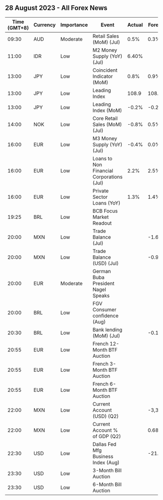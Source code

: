 ## 28 August 2023 - All Forex News

| Time (GMT+8) | Currency | Importance | Event | Actual | Forecast | Previous |
|------|----------|------------|-------|--------|----------|----------|
| 09:30 | AUD | Moderate | Retail Sales (MoM) (Jul) | 0.5% | 0.3% | -0.8% |
| 11:00 | IDR | Low | M2 Money Supply (YoY) (Jul) | 6.40% |  | 6.10% |
| 13:00 | JPY | Low | Coincident Indicator (MoM) | 0.8% | 0.9% | 0.1% |
| 13:00 | JPY | Low | Leading Index | 108.9 | 108.9 | 109.2 |
| 13:00 | JPY | Low | Leading Index (MoM) | -0.2% | -0.2% | 1.1% |
| 14:00 | NOK | Low | Core Retail Sales (MoM) (Jul) | -0.8% | 0.5% | 0.2% |
| 16:00 | EUR | Low | M3 Money Supply (YoY) (Jul) | -0.4% | 0.0% | 0.6% |
| 16:00 | EUR | Low | Loans to Non Financial Corporations (Jul) | 2.2% | 2.5% | 3.0% |
| 16:00 | EUR | Low | Private Sector Loans (YoY) | 1.3% | 1.4% | 1.7% |
| 19:25 | BRL | Low | BCB Focus Market Readout |  |  |  |
| 20:00 | MXN | Low | Trade Balance (Jul) |  | -1.677B | 0.038B |
| 20:00 | MXN | Low | Trade Balance (USD) (Jul) |  | -0.961B | -1.424B |
| 20:00 | EUR | Moderate | German Buba President Nagel Speaks |  |  |  |
| 20:00 | BRL | Low | FGV Consumer confidence (Aug) |  |  | 94.8 |
| 20:30 | BRL | Low | Bank lending (MoM) (Jul) |  | -0.1% | 0.1% |
| 20:55 | EUR | Low | French 12-Month BTF Auction |  |  | 3.639% |
| 20:55 | EUR | Low | French 3-Month BTF Auction |  |  | 3.684% |
| 20:55 | EUR | Low | French 6-Month BTF Auction |  |  | 3.658% |
| 22:00 | MXN | Low | Current Account (USD) (Q2) |  | -3,399M | -14,282M |
| 22:00 | MXN | Low | Current Account % of GDP (Q2) |  | 0.68% | -3.60% |
| 22:30 | USD | Low | Dallas Fed Mfg Business Index (Aug) |  | -21.6 | -20.0 |
| 23:30 | USD | Low | 3-Month Bill Auction |  |  | 5.300% |
| 23:30 | USD | Low | 6-Month Bill Auction |  |  | 5.295% |
